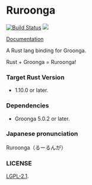 Ruroonga
===
[![Build Status](https://travis-ci.org/cosmo0920/ruroonga.svg?branch=master)](https://travis-ci.org/cosmo0920/ruroonga)
[![](http://meritbadge.herokuapp.com/ruroonga)](https://crates.io/crates/ruroonga)

[Documentation](http://cosmo0920.github.io/ruroonga/ruroonga/index.html)

A Rust lang binding for Groonga.

Rust + Groonga = Ruroonga!

### Target Rust Version

* 1.10.0 or later.

### Dependencies

* Groonga 5.0.2 or later.

### Japanese pronunciation

Ruroonga（るーるんが）

### LICENSE

[LGPL-2.1](LICENSE).
